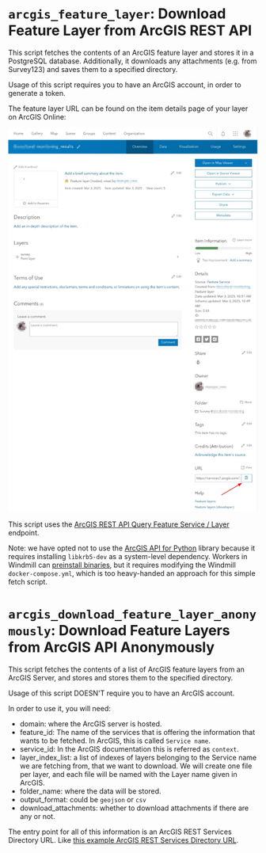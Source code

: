 # `arcgis_feature_layer`: Download Feature Layer from ArcGIS REST API

This script fetches the contents of an ArcGIS feature layer and stores it in a PostgreSQL database. Additionally, it downloads any attachments (e.g. from Survey123) and saves them to a specified directory.

Usage of this script requires you to have an ArcGIS account, in order to generate a token.

The feature layer URL can be found on the item details page of your layer on ArcGIS Online:

![Screenshot of a feature layer item page](arcgis.jpg)

This script uses the [ArcGIS REST API Query Feature Service / Layer](https://developers.arcgis.com/rest/services-reference/enterprise/query-feature-service-layer/) endpoint.

Note: we have opted not to use the [ArcGIS API for Python](https://developers.arcgis.com/python/latest/) library because it requires installing `libkrb5-dev` as a system-level dependency. Workers in Windmill can [preinstall binaries](https://www.windmill.dev/docs/advanced/preinstall_binaries), but it requires modifying the Windmill `docker-compose.yml`, which is too heavy-handed an approach for this simple fetch script.

# `arcgis_download_feature_layer_anonymously`: Download Feature Layers from ArcGIS API Anonymously

This script fetches the contents of a list of ArcGIS feature layers from an ArcGIS Server, and stores and stores them to the specified directory.

Usage of this script DOESN'T require you to have an ArcGIS account.

In order to use it, you will need:
- domain: where the ArcGIS server is hosted.
- feature_id: The name of the services that is offering the information that wants to be fetched. In ArcGIS, this is called `Service name`.
- service_id: In the ArcGIS documentation this is referred as `context`.
- layer_index_list: a list of indexes of layers belonging to the Service name we are fetching from, that we want to download. We will create one file per layer, and each file will be named with the Layer name given in ArcGIS.
- folder_name: where the data will be stored.
- output_format: could be `geojson` or `csv`
- download_attachments: whether to download attachments if there are any or not.

The entry point for all of this information is an ArcGIS REST Services Directory URL.
Like [this example ArcGIS REST Services Directory URL](https://sampleserver6.arcgisonline.com/arcgis/rest/services).

